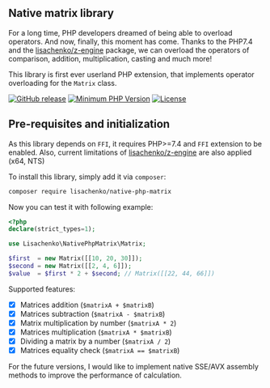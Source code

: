 Native matrix library
-----------------

For a long time, PHP developers dreamed of being able to overload operators. And now, finally, this moment has come. 
Thanks to the PHP7.4 and the [lisachenko/z-engine](https://github.com/lisachenko/z-engine) package, we can overload the
operators of comparison, addition, multiplication, casting and much more!

This library is first ever userland PHP extension, that implements operator overloading for the `Matrix` class.

[![GitHub release](https://img.shields.io/github/release/lisachenko/native-php-matrix.svg)](https://github.com/lisachenko/native-php-matrix/releases/latest)
[![Minimum PHP Version](http://img.shields.io/badge/php-%3E%3D%207.4-8892BF.svg)](https://php.net/)
[![License](https://img.shields.io/packagist/l/lisachenko/native-php-matrix.svg)](https://packagist.org/packages/lisachenko/native-php-matrix)


Pre-requisites and initialization
--------------

As this library depends on `FFI`, it requires PHP>=7.4 and `FFI` extension to be enabled. Also, current limitations of
[lisachenko/z-engine](https://github.com/lisachenko/z-engine) are also applied (x64, NTS)

To install this library, simply add it via `composer`:
```bash
composer require lisachenko/native-php-matrix
```

Now you can test it with following example:

```php
<?php
declare(strict_types=1);

use Lisachenko\NativePhpMatrix\Matrix;

$first  = new Matrix([[10, 20, 30]]);
$second = new Matrix([[2, 4, 6]]);
$value  = $first * 2 + $second; // Matrix([[22, 44, 66]])
```

Supported features:
 - [x] Matrices addition (`$matrixA + $matrixB`)
 - [x] Matrices subtraction (`$matrixA - $matrixB`)
 - [x] Matrix multiplication by number (`$matrixA * 2`)
 - [x] Matrices multiplication (`$matrixA * $matrixB`)
 - [x] Dividing a matrix by a number (`$matrixA / 2`)
 - [x] Matrices equality check (`$matrixA == $matrixB`)
 
For the future versions, I would like to implement native SSE/AVX assembly methods to improve the performance of calculation.

 
